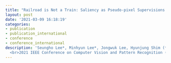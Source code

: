 ```yaml
---
title: "Railroad is Not a Train: Saliency as Pseudo-pixel Supervisions for Weakly Supervised Semantic Segmentation" 
layout: post
date: '2021-03-09 16:18:19'
categories:
- publication
- publication_international
- conference
- conference_international
description: 'Seungho Lee*, Minhyun Lee*, Jongwuk Lee, Hyunjung Shim (* : equal contribution) 
  <br>2021 IEEE Conference on Computer Vision and Pattern Recognition (CVPR 2021) <br> Virtual, June 19–25, 2021'
---
```


